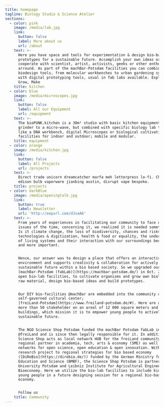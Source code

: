 ```yaml
---
title: homepage
tagline: Biology Studio & Science Atelier
sections:
  - color: pink
    image: /media/lab.jpg
    link:
      button: false
      label: More about us
      url: /about
    text: >-
      Here you have space and tools for experimentation & design bio-based
      prototypes for a sustainable future. Accomplish your own ideas or
      cooperate with scientist, artist, activists, geeks or other enthusiasts,
      arround. As part of the machBar-Potsdam facilities you can combine here
      biodesign tools, from molecular workbenches to urban gardening systems,
      with digital prototyping tools, usual in fab labs available. Explore,
      Grow, Make
    title: kitchen
  - color: blue
    image: /media/microscopes.jpg
    link:
      button: false
      label: All our Equipment
      url: /equipment
    text: >-
      The bioPUNK.kitchen is a 30m² studio with basic kitchen equipment from a
      grinder to a micro-wave, but combined with specific biology lab tools,
      like a DNA workbench, digital Microscopes or biological cultivation
      facilities for indoor and outdoor; mobile and modular.
    title: equipment
  - color: orange
    image: /media/kitchen.jpg
    link:
      button: false
      label: All Projects
      url: /projects
    text: >-
      Direct trade unicorn dreamcatcher marfa meh letterpress lo-fi. Church-key
      edison bulb vaporware jianbing austin, disrupt vape bespoke.
    title: projects
  - color: darkBlue
    image: /media/openingtalk.jpg
    link:
      button: true
      label: Newsletter
      url: 'http://eepurl.com/dJvaA6'
    text: >-
      From years of experiences in facilitating our community to face urgent
      issues of the time, concerning it, we realized it is needed something new.
      Is it climate change, the loss of biodiversity, chances and risks of new
      technologies & digitization, health & food or equality, the understanding
      of living systems and their interaction with our surroundings became more
      and more important. 


      Hence, our answer was to design a place that offers an interactive
      environment and supports creativity & collaboration for actively framing a
      sustainable future within a bio based society. So we upgraded our
      [machBar-Potsdam (fabLab)](https://machbar-potsdam.de/) in Oct. 2018, with
      open bio-lab facilities, to cultivate organisms and grow own biological
      raw material, design bio-based ideas and build prototypes. 


      Our DIY bio-facilities @machBar are embedded into the community of a
      self-governed cultural center;
      [freiLand-Potsdam](https://www.freiland-potsdam.de/#). Here are acting
      more than 50 stakeholder on an areal of 12 000 square meters and 5
      buildings, which mission it is to empower young people to actively form a
      sustainable future.


      The NGO Science Shop Potsdam funded the machBar Potsdam fabLab in 2012
      @freiLand and is since then legally responsible for it. In addition the
      Science Shop acts as local network HUB for the freiLand community to
      regional partner in academia, tech, arts & economy (SME) as well as global
      networks for open science, open education & open innovation. Within a
      research project to regional strategies for bio based economy
      ([DiReBio](https://direbio.de/)) funded by the German Ministry for
      Education and Science (BMBF), the Science Shop Potsdam is partner with the
      University Potsdam and Leibniz Institute for Agricultural Engineering and
      Bioeconomy. Here we utilize the bio-lab facilities to include kids and
      young people in a future designing session for a regional bio-based
      economy.


      Follow us
    title: Community
---
```


